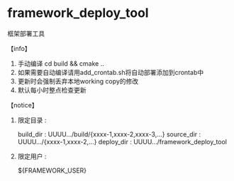 # framework_deploy_tool
框架部署工具

【info】

1. 手动编译 cd build && cmake ..
2. 如果需要自动编译请用add_crontab.sh将自动部署添加到crontab中
3. 更新时会强制丢弃本地working copy的修改
4. 默认每小时整点检查更新

【notice】

1. 限定目录 : 
    
    build_dir : UUUU.../build/{xxxx-1,xxxx-2,xxxx-3,...}
    source_dir : UUUU.../{xxxx-1,xxxx-2,...}
    deploy_dir : UUUU.../framework_deploy_tool

2. 限定用户 :
    
    ${FRAMEWORK_USER}
